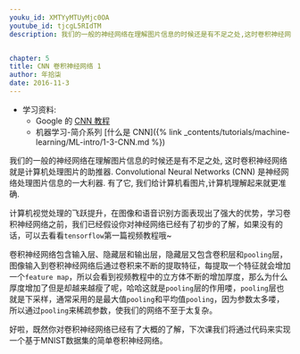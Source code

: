 ```yaml
---
youku_id: XMTYyMTUyMjc0OA
youtube_id: tjcgL5RIdTM
description: 我们的一般的神经网络在理解图片信息的时候还是有不足之处,这时卷积神经网络就是计算机处理图片的助推器.


chapter: 5
title: CNN 卷积神经网络 1
author: 年拾柒
date: 2016-11-3
---
```

* 学习资料:
  * Google 的 [CNN 教程](https://classroom.udacity.com/courses/ud730/lessons/6377263405/concepts/63796332430923)
  * 机器学习-简介系列 [什么是 CNN]({% link _contents/tutorials/machine-learning/ML-intro/1-3-CNN.md %})
  
我们的一般的神经网络在理解图片信息的时候还是有不足之处, 
这时卷积神经网络就是计算机处理图片的助推器. 
Convolutional Neural Networks (CNN) 是神经网络处理图片信息的一大利器. 
有了它, 我们给计算机看图片,计算机理解起来就更准确. 

计算机视觉处理的飞跃提升，在图像和语音识别方面表现出了强大的优势，学习卷积神经网络之前，我们已经假设你对神经网络已经有了初步的了解，如果没有的话，可以去看看`tensorflow`第一篇视频教程哦~ 

卷积神经网络包含输入层、隐藏层和输出层，隐藏层又包含卷积层和`pooling`层，图像输入到卷积神经网络后通过卷积来不断的提取特征，每提取一个特征就会增加一个`feature map`，所以会看到视频教程中的立方体不断的增加厚度，那么为什么厚度增加了但是却越来越瘦了呢，哈哈这就是`pooling`层的作用喽，`pooling`层也就是下采样，通常采用的是最大值`pooling`和平均值`pooling`，因为参数太多喽，所以通过`pooling`来稀疏参数，使我们的网络不至于太复杂。

好啦，既然你对卷积神经网络已经有了大概的了解，下次课我们将通过代码来实现一个基于MNIST数据集的简单卷积神经网络。

